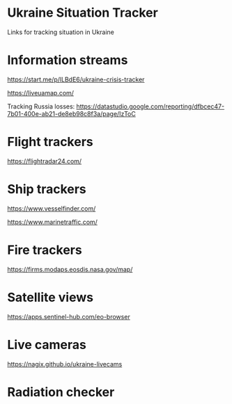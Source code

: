 # Ukraine Situation Tracker

Links for tracking situation in Ukraine

# Information streams

https://start.me/p/lLBdE6/ukraine-crisis-tracker

https://liveuamap.com/

Tracking Russia losses: https://datastudio.google.com/reporting/dfbcec47-7b01-400e-ab21-de8eb98c8f3a/page/IzToC


# Flight trackers

https://flightradar24.com/


# Ship trackers

https://www.vesselfinder.com/

https://www.marinetraffic.com/


# Fire trackers

https://firms.modaps.eosdis.nasa.gov/map/


# Satellite views

https://apps.sentinel-hub.com/eo-browser


# Live cameras

https://nagix.github.io/ukraine-livecams

# Radiation checker



